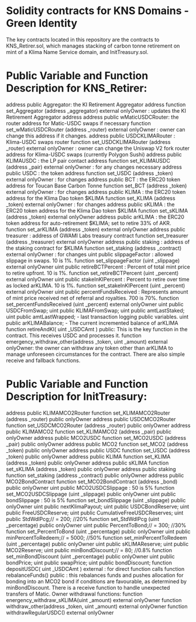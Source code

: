 # Solidity contracts for KNS Domains - Green Identity

The key contracts located in this repository are the contracts to KNS_Retirer.sol, which manages stacking of carbon tonne retirement on mint of a Klima Name Service domain, and InitTreasury.sol.

# Public Variable and Function Description for KNS_Retirer:

address public Aggregator: the KI Retirement Aggregator address
function set_Aggregator (address _aggregator) external onlyOwner : updates the KI Retirement Aggregator address
address public wMaticUSDCRouter: the router address for Matic-USDC swaps if necessary
function set_wMaticUSDCRouter (address _router) external onlyOwner : owner can change this address if it changes.
address public USDCKLIMARouter : Klima-USDC swaps router
function set_USDCKLIMARouter (address _router) external onlyOwner : owner can change the Uniswap V2 fork router address for Klima-USDC swaps (currently Polygon Sushi)
address public KLIMAUSDC : the LP pair contact address
function set_KLIMAUSDC (address _pair) external onlyOwner : for any changes necessary
address public USDC : the token address
function set_USDC (address _token) external onlyOwner : for changes
address public BCT : the ERC20 token address for Toucan Base Carbon Tonne
function set_BCT (address _token) external onlyOwner : for changes
address public KLIMA : the ERC20 token address for the Klima Dao token $KLIMA
function set_KLIMA (address _token) external onlyOwner : for changes
address public sKLIMA :  the ERC20 token address for the Klima Dao token $KLIMA
function set_sKLIMA (address _token) external onlyOwner
address public arKLIMA : the ERC20 token address for auto-retirement $KLIMA; set to retire 33% of AKR.
function set_arKLIMA (address _token) external onlyOwner
address public treasurer : address of GWAMI Labs treasury contract
function set_treasurer (address _treasurer) external onlyOwner
address public staking : address of the staking contract for $KLIMA
function set_staking (address _contract) external onlyOwner : for changes
uint public slippageFactor : allowed slippage in swaps. 10 is 1%.
function set_slippageFactor (uint _slippage) external onlyOwner
uint public retireBCTPercent : Percent of total mint price to retire upfront. 10 is 1%.
function set_retireBCTPercent (uint _percent) external onlyOwner
uint public stakeInKIPercent : Percent to retire over time as locked arKLIMA. 10 is 1%.
function set_stakeInKIPercent (uint _percent) external onlyOwner
uint public percentFundsReceived : Represents amount of mint price received net of referral and royalties. 700 is 70%.
function set_percentFundsReceived (uint _percent) external onlyOwner
uint public USDCFromSwap;
uint public KLIMAFromSwap;
uint public amtLastStaked;
uint public amtLastWrapped; - last transaction logging public variables.
uint public arKLIMABalance; - The current incremented balance of arKLIMA
function retireAndKI( uint _USDCAmt ) public: This is the key function in the contract. This receives USDC and processes it.
function emergency_withdraw_other(address _token, uint _amount) external onlyOwner: the owner can withdraw any token other than arKLIMA to manage unforeseen circumstances for the contract.
There are also simple receive and fallback functions.

# Public Variable and Function Description for InitTreasury:

 address public KLIMAMCO2Router
function set_KLIMAMCO2Router (address _router) public onlyOwner
address public USDCMCO2Router
function set_USDCMCO2Router (address _router) public onlyOwner
address public KLIMAMCO2
function set_KLIMAMCO2 (address _pair) public onlyOwner
address public MCO2USDC
function set_MCO2USDC (address _pair) public onlyOwner
address public MCO2
function set_MCO2 (address _token) public onlyOwner
address public USDC
function set_USDC (address _token) public onlyOwner
address public KLIMA
function set_KLIMA (address _token) public onlyOwner
address public sKLIMA
function set_sKLIMA (address _token) public onlyOwner
address public staking
function set_staking (address _contract) public onlyOwner
address public MCO2BondContract
function set_MCO2BondContract (address _bond) public onlyOwner
uint public MCO2USDCSlippage :  50 is 5%
function set_MCO2USDCSlippage (uint _slippage) public onlyOwner
uint public bondSlippage : 50 is 5%
function set_bondSlippage (uint _slippage) public onlyOwner
uint public nextKlimaPayout;
uint public USDCBondReserve;
uint public FreeUSDCReserve;
uint public CumulativeFreeUSDCReserves;
uint public StdWdlPcg;// = 200; //20%
function set_StdWdlPcg (uint _percentage) public onlyOwner
uint public PercentToBond;// = 300; //30%
function set_PercentToBond (uint _percentage) public onlyOwner
uint public minPercentToRedeem;// = 5000; //50%
function set_minPercentToRedeem (uint _percentage) public onlyOwner
uint public sKLIMAReserve;
uint public MCO2Reserve;
uint public minBondDiscount;// = 80; //0.8%
function set_minBondDiscount (uint _percentage) public onlyOwner
uint public bondPrice;
uint public swapPrice;
uint public bondDiscount;
function depositUSDC( uint _USDCAmt ) external : for direct function calls
function rebalanceFunds() public : this rebalances funds and pushes allocation for bonding into an MCO2 bond if conditions are favourable, as determined by minBondDiscount.
There is a receive function to handle unexpected transfers of Matic.
Owner withdrawal functions:
function energency_withdraw_sKLIMA(uint _amount) external onlyOwner
function withdraw_other(address _token, uint _amount) external onlyOwner
function withdrawRegularUSDC() external onlyOwner